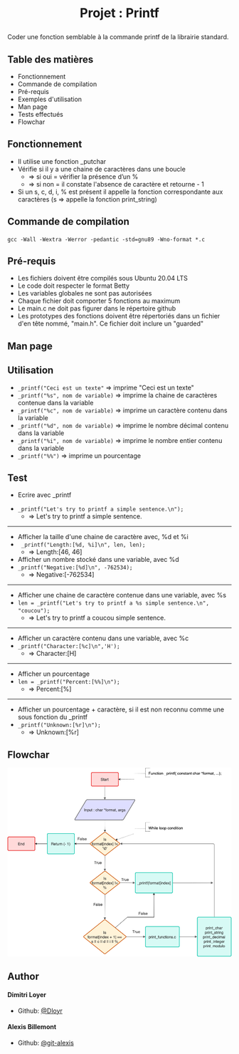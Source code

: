 # <p align="center">Projet : Printf</p>

Coder une fonction semblable à la commande printf de la librairie standard.

## Table des matières

- Fonctionnement
- Commande de compilation
- Pré-requis
- Exemples d'utilisation
- Man page
- Tests effectués
- Flowchar
## Fonctionnement

- Il utilise une fonction _putchar
- Vérifie si il y a une chaine de caractères dans une boucle
	* ⇒ si oui = vérifier la présence d’un %
	* ⇒ si non = il constate l'absence de caractère et retourne - 1
- Si un s, c, d, i, % est présent il  appelle la fonction correspondante aux caractères (s => appelle la fonction print_string)

## Commande de compilation

`gcc -Wall -Wextra -Werror -pedantic -std=gnu89 -Wno-format *.c`

## Pré-requis

- Les fichiers doivent être compilés sous Ubuntu 20.04 LTS
- Le code doit respecter le format Betty
- Les variables globales ne sont pas autorisées
- Chaque fichier doit comporter 5 fonctions au maximum
- Le main.c ne doit pas figurer dans le répertoire github
- Les prototypes des fonctions doivent être répertoriés dans un fichier d'en tête nommé, "main.h". Ce fichier doit inclure un "guarded"

## Man page

## Utilisation

- `_printf("Ceci est un texte"` => imprime "Ceci est un texte"
- `_printf("%s", nom de variable)` => imprime la chaine de caractères contenue dans la variable
- `_printf("%c", nom de variable)` => imprime un caractère contenu dans la variable
- `_printf("%d", nom de variable)` => imprime le nombre décimal contenu dans la variable
- `_printf("%i", nom de variable)` => imprime le nombre entier contenu dans la variable
- `_printf("%%")` => imprime un pourcentage

## Test
- Ecrire avec _printf
* `_printf("Let's try to printf a simple sentence.\n");`
	*  => Let's try to printf a  simple sentence.
----------
- Afficher la taille d'une chaine de caractère avec, %d et %i
- ` _printf("Length:[%d, %i]\n", len, len);`
	* => Length:[46, 46]
- Afficher un nombre stocké dans une variable, avec %d
- `_printf("Negative:[%d]\n", -762534);`
	* => Negative:[-762534]
----------
- Afficher une chaine de caractère contenue dans une variable, avec %s
- `len = _printf("Let's try to printf a %s simple sentence.\n", "coucou");`
	* => Let's try to printf a coucou simple sentence.
----------
- Afficher un caractère contenu dans une variable, avec %c
- `_printf("Character:[%c]\n",'H');`
	* => Character:[H]
----------
- Afficher un pourcentage
- `len = _printf("Percent:[%%]\n");`
	* => Percent:[%]
----------
- Afficher un pourcentage + caractère, si il est non reconnu comme une sous fonction du _printf
- `_printf("Unknown:[%r]\n");`
	* => Unknown:[%r]

## Flowchar
![Image](https://raw.githubusercontent.com/Dloyr/holbertonschool-printf/readme/flowchar_printf.drawio.png)

## Author
#### Dimitri Loyer
- Github: [@Dloyr](https://github.com/Dloyr)

#### Alexis Billemont
- Github: [@git-alexis](https://github.com/git-alexis)
